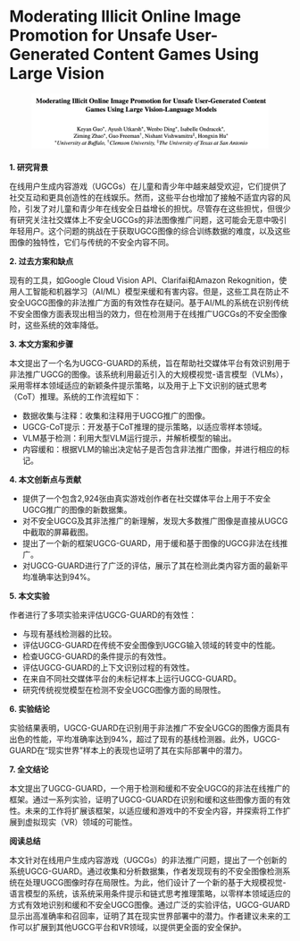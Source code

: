 # Moderating Illicit Online Image Promotion for Unsafe User-Generated Content Games Using Large Vision

<figure><img src="../.gitbook/assets/image (3) (1) (1) (1) (1) (1) (1) (1) (1) (1) (1) (1) (1) (1).png" alt=""><figcaption></figcaption></figure>

####

**1. 研究背景**

在线用户生成内容游戏（UGCGs）在儿童和青少年中越来越受欢迎，它们提供了社交互动和更具创造性的在线娱乐。然而，这些平台也增加了接触不适宜内容的风险，引发了对儿童和青少年在线安全日益增长的担忧。尽管存在这些担忧，但很少有研究关注社交媒体上不安全UGCGs的非法图像推广问题，这可能会无意中吸引年轻用户。这个问题的挑战在于获取UGCG图像的综合训练数据的难度，以及这些图像的独特性，它们与传统的不安全内容不同。

**2. 过去方案和缺点**

现有的工具，如Google Cloud Vision API、Clarifai和Amazon Rekognition，使用人工智能和机器学习（AI/ML）模型来缓和有害内容。但是，这些工具在防止不安全UGCG图像的非法推广方面的有效性存在疑问。基于AI/ML的系统在识别传统不安全图像方面表现出相当的效力，但在检测用于在线推广UGCGs的不安全图像时，这些系统的效率降低。

**3. 本文方案和步骤**

本文提出了一个名为UGCG-GUARD的系统，旨在帮助社交媒体平台有效识别用于非法推广UGCG的图像。该系统利用最近引入的大规模视觉-语言模型（VLMs），采用零样本领域适应的新颖条件提示策略，以及用于上下文识别的链式思考（CoT）推理。系统的工作流程如下：

* 数据收集与注释：收集和注释用于UGCG推广的图像。
* UGCG-CoT提示：开发基于CoT推理的提示策略，以适应零样本领域。
* VLM基于检测：利用大型VLM运行提示，并解析模型的输出。
* 内容缓和：根据VLM的输出决定帖子是否包含非法推广图像，并进行相应的标记。

**4. 本文创新点与贡献**

* 提供了一个包含2,924张由真实游戏创作者在社交媒体平台上用于不安全UGCG推广的图像的新数据集。
* 对不安全UGCG及其非法推广的新理解，发现大多数推广图像是直接从UGCG中截取的屏幕截图。
* 提出了一个新的框架UGCG-GUARD，用于缓和基于图像的UGCG非法在线推广。
* 对UGCG-GUARD进行了广泛的评估，展示了其在检测此类内容方面的最新平均准确率达到94%。

**5. 本文实验**

作者进行了多项实验来评估UGCG-GUARD的有效性：

* 与现有基线检测器的比较。
* 评估UGCG-GUARD在传统不安全图像到UGCG输入领域的转变中的性能。
* 检查UGCG-GUARD的条件提示的有效性。
* 评估UGCG-GUARD的上下文识别过程的有效性。
* 在来自不同社交媒体平台的未标记样本上运行UGCG-GUARD。
* 研究传统视觉模型在检测不安全UGCG图像方面的局限性。

**6. 实验结论**

实验结果表明，UGCG-GUARD在识别用于非法推广不安全UGCG的图像方面具有出色的性能，平均准确率达到94%，超过了现有的基线检测器。此外，UGCG-GUARD在“现实世界”样本上的表现也证明了其在实际部署中的潜力。

**7. 全文结论**

本文提出了UGCG-GUARD，一个用于检测和缓和不安全UGCG的非法在线推广的框架。通过一系列实验，证明了UGCG-GUARD在识别和缓和这些图像方面的有效性。未来的工作将扩展该框架，以适应缓和游戏中的不安全内容，并探索将工作扩展到虚拟现实（VR）领域的可能性。

**阅读总结**

本文针对在线用户生成内容游戏（UGCGs）的非法推广问题，提出了一个创新的系统UGCG-GUARD。通过收集和分析数据集，作者发现现有的不安全图像检测系统在处理UGCG图像时存在局限性。为此，他们设计了一个新的基于大规模视觉-语言模型的系统，该系统采用条件提示和链式思考推理策略，以零样本领域适应的方式有效地识别和缓和不安全UGCG图像。通过广泛的实验评估，UGCG-GUARD显示出高准确率和召回率，证明了其在现实世界部署中的潜力。作者建议未来的工作可以扩展到其他UGCG平台和VR领域，以提供更全面的安全保护。
